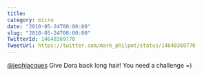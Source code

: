 ```yaml
---
title: 
category: micro
date: "2010-05-24T00:00:00"
slug: "2010-05-24T00:00:00"
TwitterId: 14648369770
TweetUrl: https://twitter.com/mark_philpot/status/14648369770
---
```


[@jephjacques](https://twitter.com/jephjacques) Give Dora back long hair! You
need a challenge =)

